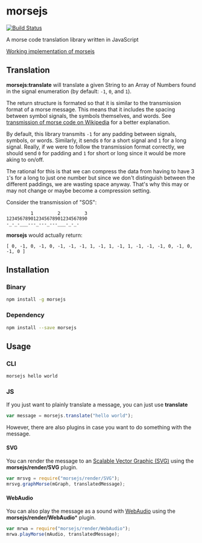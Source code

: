 # morsejs

[![Build Status](https://travis-ci.org/zero298/morsejs.svg?branch=master)](https://travis-ci.org/zero298/morsejs)

A morse code translation library written in JavaScript

[Working implementation of morsejs](http://zero298.github.io/morsejs/)

## Translation

**morsejs:translate** will translate a given String to an Array of Numbers found in the signal enumeration (by default: `-1`, `0`, and `1`).

The return structure is formated so that it is similar to the transmission format of a morse message.  This means that it includes the spacing between symbol signals, the symbols themselves, and words.  See [transmission of morse code on Wikipedia](https://en.wikipedia.org/wiki/Morse_code#Transmission) for a better explanation.

By default, this library transmits `-1` for any padding between signals, symbols, or words.  Similarly, it sends `0` for a short signal and `1` for a long signal.  Really, if we were to follow the transmission format correctly, we should send `0` for padding and `1` for short or long since it would be more aking to on/off.

The rational for this is that we can compress the data from having to have 3 `1`'s for a long to just one number but since we don't distinguish between the different paddings, we are wasting space anyway.  That's why this may or may not change or maybe become a compression setting.

Consider the transmission of "SOS":
```
         1         2         3
123456789012345678901234567890
-_-_-___---_---_---___-_-_-
```

**morsejs** would actually return:

```
[ 0, -1, 0, -1, 0, -1, -1, -1, 1, -1, 1, -1, 1, -1, -1, -1, 0, -1, 0, -1, 0 ]
```

## Installation

### Binary

```bash
npm install -g morsejs
```
   
### Dependency

```bash
npm install --save morsejs
```
   
## Usage

### CLI

```bash
morsejs hello world
```

### JS

If you just want to plainly translate a message, you can just use **translate**
```javascript
var message = morsejs.translate("hello world");
```

However, there are also plugins in case you want to do something with the message.

#### SVG

You can render the message to an [Scalable Vector Graphic (SVG)](https://en.wikipedia.org/wiki/Scalable_Vector_Graphics) using the **morsejs/render/SVG** plugin.
```javascript
var mrsvg = require("morsejs/render/SVG");
mrsvg.graphMorse(mGraph, translatedMessage);
```

#### WebAudio

You can also play the message as a sound with [WebAudio](https://developer.mozilla.org/en-US/docs/Web/API/Web_Audio_API) using the **morsejs/render/WebAudio*** plugin.
```javascript
var mrwa = require("morsejs/render/WebAudio");
mrwa.playMorse(mAudio, translatedMessage);
```